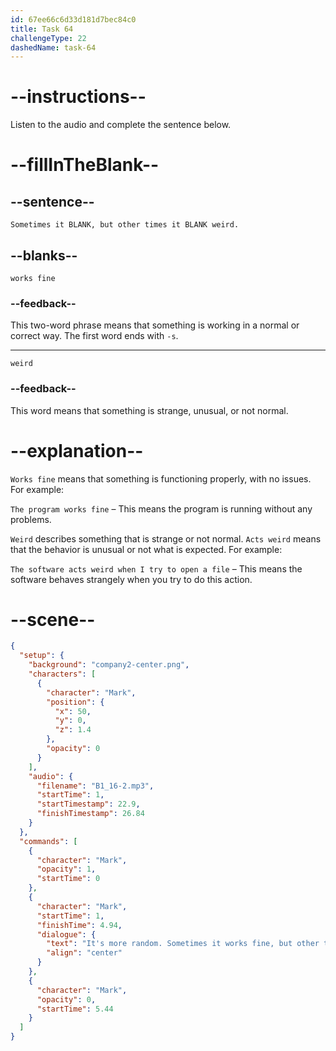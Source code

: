 ```yaml
---
id: 67ee66c6d33d181d7bec84c0
title: Task 64
challengeType: 22
dashedName: task-64
---
```


<!-- (Audio) Mark: It's more random. Sometimes it works fine, but other times it acts weird. -->

# --instructions--

Listen to the audio and complete the sentence below.

# --fillInTheBlank--

## --sentence--

`Sometimes it BLANK, but other times it BLANK weird.`

## --blanks--

`works fine`

### --feedback--

This two-word phrase means that something is working in a normal or correct way. The first word ends with `-s`.

---

`weird`

### --feedback--

This word means that something is strange, unusual, or not normal.

# --explanation--

`Works fine` means that something is functioning properly, with no issues. For example:

`The program works fine` – This means the program is running without any problems.

`Weird` describes something that is strange or not normal. `Acts weird` means that the behavior is unusual or not what is expected. For example:

`The software acts weird when I try to open a file` – This means the software behaves strangely when you try to do this action.

# --scene--

```json
{
  "setup": {
    "background": "company2-center.png",
    "characters": [
      {
        "character": "Mark",
        "position": {
          "x": 50,
          "y": 0,
          "z": 1.4
        },
        "opacity": 0
      }
    ],
    "audio": {
      "filename": "B1_16-2.mp3",
      "startTime": 1,
      "startTimestamp": 22.9,
      "finishTimestamp": 26.84
    }
  },
  "commands": [
    {
      "character": "Mark",
      "opacity": 1,
      "startTime": 0
    },
    {
      "character": "Mark",
      "startTime": 1,
      "finishTime": 4.94,
      "dialogue": {
        "text": "It's more random. Sometimes it works fine, but other times it acts weird.",
        "align": "center"
      }
    },
    {
      "character": "Mark",
      "opacity": 0,
      "startTime": 5.44
    }
  ]
}
```

